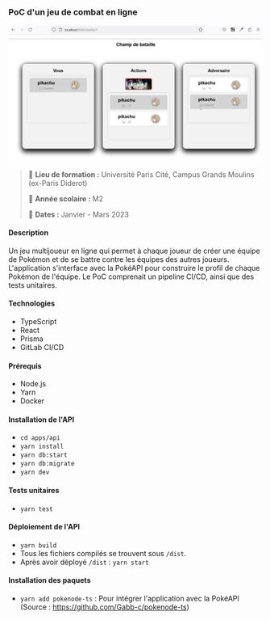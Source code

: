 ### PoC d'un jeu de combat en ligne

![battle-game.png](battle-game.png)
> :school: **Lieu de formation :** Université Paris Cité, Campus Grands Moulins (ex-Paris Diderot)
>
> :pushpin: **Année scolaire :** M2
> 
> :calendar: **Dates :** Janvier - Mars 2023 

#### Description
Un jeu multijoueur en ligne qui permet à chaque joueur de créer une équipe de Pokémon et de se battre contre les équipes des autres joueurs. 
L'application s'interface avec la PokéAPI pour construire le profil de chaque Pokémon de l'équipe.
Le PoC comprenait un pipeline CI/CD, ainsi que des tests unitaires.

#### Technologies
- TypeScript
- React
- Prisma
- GitLab CI/CD

#### Prérequis
- Node.js
- Yarn
- Docker

#### Installation de l'API
- `cd apps/api` 
- `yarn install` 
- `yarn db:start`
- `yarn db:migrate` 
- `yarn dev` 

#### Tests unitaires
- `yarn test`

#### Déploiement de l'API
- `yarn build`
- Tous les fichiers compilés se trouvent sous `/dist`. 
- Après avoir déployé `/dist` : `yarn start`

#### Installation des paquets

- `yarn add pokenode-ts` : Pour intégrer l'application avec la PokéAPI (Source : https://github.com/Gabb-c/pokenode-ts)
